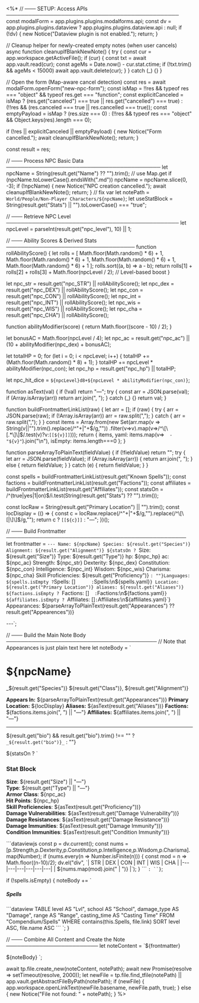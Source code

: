 <%*
// ─── SETUP: Access APIs ───────────────────────────────────────────────
const modalForm = app.plugins.plugins.modalforms.api;
const dv = app.plugins.plugins.dataview ? app.plugins.plugins.dataview.api : null;
if (!dv) { new Notice("Dataview plugin is not enabled."); return; }

// Cleanup helper for newly-created empty notes (when user cancels)
async function cleanupIfBlankNewNote() {
  try {
    const cur = app.workspace.getActiveFile();
    if (cur) {
      const txt = await app.vault.read(cur);
      const ageMs = Date.now() - cur.stat.ctime;
      if (!txt.trim() && ageMs < 15000) await app.vault.delete(cur);
    }
  } catch (_) {}
}

// Open the form (Map-aware cancel detection)
const res = await modalForm.openForm("new-npc-form");
const isMap = !!res && typeof res === "object" && typeof res.get === "function";
const explicitCanceled = isMap
  ? (res.get("canceled") === true || res.get("cancelled") === true)
  : (!!res && (res.canceled === true || res.cancelled === true));
const emptyPayload = isMap
  ? (res.size === 0)
  : (!!res && typeof res === "object" && Object.keys(res).length === 0);

if (!res || explicitCanceled || emptyPayload) {
  new Notice("Form cancelled.");
  await cleanupIfBlankNewNote();
  return;
}

const result = res;

// ─── Process NPC Basic Data ──────────────────────────────────────────
let npcName = String(result.get("Name") ?? "").trim();   // use Map.get
if (npcName.toLowerCase().endsWith(".md")) npcName = npcName.slice(0, -3);
if (!npcName) { new Notice("NPC creation cancelled."); await cleanupIfBlankNewNote(); return; }  // fix var
let notePath = `World/People/Non-Player Characters/${npcName}`;
let useStatBlock = String(result.get("Stats") || "").toLowerCase() === "true";

// ─── Retrieve NPC Level ───────────────────────────────────────────────
let npcLevel = parseInt(result.get("npc_level"), 10) || 1;

// ─── Ability Scores & Derived Stats ───────────────────────────────────
function rollAbilityScore() {
  let rolls = [
    Math.floor(Math.random() * 6) + 1,
    Math.floor(Math.random() * 6) + 1,
    Math.floor(Math.random() * 6) + 1,
    Math.floor(Math.random() * 6) + 1
  ];
  rolls.sort((a, b) => a - b);
  return rolls[1] + rolls[2] + rolls[3] + Math.floor(npcLevel / 2);  // Level-based boost
}

let npc_str = result.get("npc_STR") || rollAbilityScore();
let npc_dex = result.get("npc_DEX") || rollAbilityScore();
let npc_con = result.get("npc_CON") || rollAbilityScore();
let npc_int = result.get("npc_INT") || rollAbilityScore();
let npc_wis = result.get("npc_WIS") || rollAbilityScore();
let npc_cha = result.get("npc_CHA") || rollAbilityScore();

function abilityModifier(score) {
  return Math.floor((score - 10) / 2);
}

let bonusAC = Math.floor(npcLevel / 4);
let npc_ac = result.get("npc_ac") || (10 + abilityModifier(npc_dex) + bonusAC);

let totalHP = 0;
for (let i = 0; i < npcLevel; i++) {
  totalHP += (Math.floor(Math.random() * 8) + 1);
}
totalHP += npcLevel * abilityModifier(npc_con);
let npc_hp = result.get("npc_hp") || totalHP;

let npc_hit_dice = `${npcLevel}d8+${npcLevel * abilityModifier(npc_con)}`;

function asText(val) {
  if (!val) return "—";
  try {
    const arr = JSON.parse(val);
    if (Array.isArray(arr)) return arr.join(", ");
  } catch (_) {}
  return val;
}

function buildFrontmatterLinkList(raw) {
  let arr = [];
  if (raw) {
    try { arr = JSON.parse(raw); if (!Array.isArray(arr)) arr = raw.split(","); }
    catch { arr = raw.split(","); }
  }
  const items = Array.from(new Set(arr.map(v => String(v||"").trim().replace(/^"+|"+$/g,""))
    .filter(v=>v).map(v=>/^\[\[.*\]\]$/.test(v)?v:`[[${v}]]`)));
  return { items, yaml: items.map(v=>`  - "${v}"`).join("\n"), isEmpty: items.length===0 };
}

function parseArrayToPlainText(fieldValue) {
  if (!fieldValue) return "";
  try {
    let arr = JSON.parse(fieldValue);
    if (Array.isArray(arr)) {
      return arr.join(", ");
    } else {
      return fieldValue;
    }
  } catch (e) {
    return fieldValue;
  }
} 

const spells     = buildFrontmatterLinkList(result.get("Known Spells"));
const factions   = buildFrontmatterLinkList(result.get("Factions"));
const affiliates = buildFrontmatterLinkList(result.get("Affiliates"));
const statsOn = /^(true|yes|1|on)$/i.test(String(result.get("Stats") ?? "").trim());

const locRaw = String(result.get("Primary Location") || "").trim();
const locDisplay = (() => { const c = locRaw.replace(/^"+|"+$/g,"").replace(/^\[\[|\]\]$/g,""); return c ? `[[${c}]]` : "—"; })();

// ─── Build Frontmatter ─────────────────────────────────────────────────
let frontmatter = `---
Name: ${npcName}
Species: ${result.get("Species")}
Alignment: ${result.get("Alignment")}
${statsOn ? `Size: ${result.get("Size")}
Type: ${result.get("Type")}
hp: ${npc_hp}
ac: ${npc_ac}
Strength: ${npc_str}
Dexterity: ${npc_dex}
Constitution: ${npc_con}
Intelligence: ${npc_int}
Wisdom: ${npc_wis}
Charisma: ${npc_cha}
Skill Proficiencies: ${result.get("Proficiency")}
` : ""}Languages: 
${spells.isEmpty ? `Spells: []`       : `Spells:\n${spells.yaml}`}
Location: ${result.get("Primary Location")}
aliases: ${result.get("Aliases")}
${factions.isEmpty ? `Factions: []`   : `Factions:\n${factions.yaml}`}
${affiliates.isEmpty ? `Affiliates: []` : `Affiliates:\n${affiliates.yaml}`}
Appearances: ${parseArrayToPlainText(result.get("Appearances") ?? result.get("Appearences"))}

---`;

// ─── Build the Main Note Body ─────────────────────────────────────────
// Note that Appearances is just plain text here
let noteBody = `
# ${npcName}
_${result.get("Species")} ${result.get("Class")}, ${result.get("Alignment")}

**Appears In:** ${parseArrayToPlainText(result.get("Appearances"))}
**Primary Location:** ${locDisplay}
**Aliases:** ${asText(result.get("Aliases"))}
**Factions:** ${factions.items.join(", ") || "—"}
**Affiliates:** ${affiliates.items.join(", ") || "—"}

---
${result.get("bio") && result.get("bio").trim() !== "" ? `_${result.get("bio")}_` : ""}

${statsOn ? `
### Stat Block

**Size**: ${result.get("Size") || "—"}  
**Type**: ${result.get("Type") || "—"}  
**Armor Class**: ${npc_ac}  
**Hit Points**: ${npc_hp}  
**Skill Proficiencies**: ${asText(result.get("Proficiency"))}  
**Damage Vulnerabilities**: ${asText(result.get("Damage Vulnerability"))}  
**Damage Resistances**: ${asText(result.get("Damage Resistance"))}  
**Damage Immunities**: ${asText(result.get("Damage Immunity"))}  
**Condition Immunities**: ${asText(result.get("Condition Immunity"))}  

\`\`\`dataviewjs
const p = dv.current();
const nums = [p.Strength,p.Dexterity,p.Constitution,p.Intelligence,p.Wisdom,p.Charisma].map(Number);
if (nums.every(n => Number.isFinite(n))) {
  const mod = n => Math.floor((n-10)/2);
  dv.el("div", \`| STR | DEX | CON | INT | WIS | CHA |
|---|---|---|---|---|---|
| \${nums.map(mod).join(" | ")} |\`);
}
\`\`\`
` : ``}
`;

if (!spells.isEmpty) {
  noteBody += `
##### Spells
\`\`\`dataview
TABLE
  level AS "Lvl",
  school AS "School",
  damage_type AS "Damage",
  range AS "Range",
  casting_time AS "Casting Time"
FROM "Compendium/Spells"
WHERE contains(this.Spells, file.link)
SORT level ASC, file.name ASC
\`\`\`
`;
}


// ─── Combine All Content and Create the Note ─────────────────────────
let noteContent = `${frontmatter}

${noteBody}
`;

await tp.file.create_new(noteContent, notePath);
await new Promise(resolve => setTimeout(resolve, 2000));
let newFile = tp.file.find_tfile(notePath) || app.vault.getAbstractFileByPath(notePath);
if (newFile) {
  app.workspace.openLinkText(newFile.basename, newFile.path, true);
} else {
  new Notice("File not found: " + notePath);
}
%>
